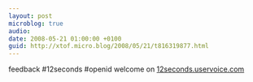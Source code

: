 ```yaml
---
layout: post
microblog: true
audio: 
date: 2008-05-21 01:00:00 +0100
guid: http://xtof.micro.blog/2008/05/21/t816319877.html
---
```

feedback #12seconds #openid welcome on [12seconds.uservoice.com](http://12seconds.uservoice.com/)
